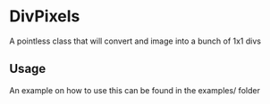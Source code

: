 DivPixels
=========

A pointless class that will convert and image into a bunch of 1x1 divs

## Usage

An example on how to use this can be found in the examples/ folder
